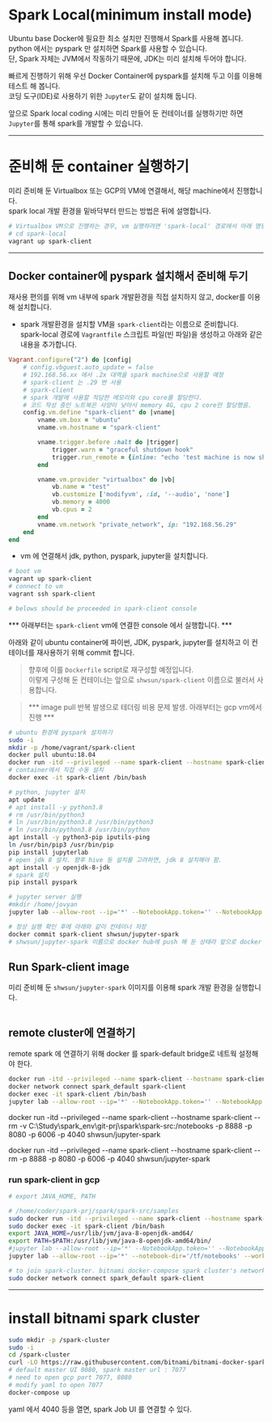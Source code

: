 # Spark Local(minimum install mode) 
Ubuntu base Docker에 필요한 최소 설치만 진행해서 Spark를 사용해 봅니다.  
python 에서는 pyspark 만 설치하면 Spark를 사용할 수 있습니다.  
단, Spark 자체는 JVM에서 작동하기 때문에, JDK는 미리 설치해 두어야 합니다.  
  
빠르게 진행하기 위해 우선 Docker Container에 pyspark를 설치해 두고 이를 이용해 테스트 해 봅니다.  
코딩 도구(IDE)로 사용하기 위한 `Jupyter`도 같이 설치해 둡니다.  
  
앞으로 Spark local coding 시에는 미리 만들어 둔 컨테이너를 실행하기만 하면 `Jupyter`를 통해 spark를 개발할 수 있습니다.  
  
---  
# 준비해 둔 container 실행하기  
미리 준비해 둔 Virtualbox 또는 GCP의 VM에 연결해서, 해당 machine에서 진행합니다.  
spark local 개발 환경을 밑바닥부터 만드는 방법은 뒤에 설명합니다.  
```bash
# Virtualbox VM으로 진행하는 경우, vm 실행하려면 'spark-local' 경로에서 아래 명령 실행 
# cd spark-local
vagrant up spark-client 
```
  
---  
## Docker container에 pyspark 설치해서 준비해 두기   
재사용 편의를 위해 vm 내부에 spark 개발환경을 직접 설치하지 않고, docker를 이용해 설치합니다.  

- spark 개발환경을 설치할 VM을 `spark-client`라는 이름으로 준비합니다.  
spark-local 경로에 `Vagrantfile` 스크립트 파일(빈 파일)을 생성하고 아래와 같은 내용을 추가합니다.  
```ruby
Vagrant.configure("2") do |config|
    # config.vbguest.auto_update = false
    # 192.168.56.xx 에서 .2x 대역을 spark machine으로 사용할 예정  
    # spark-client 는 .29 번 사용
    # spark-client  
    # spark 개발에 사용할 적당한 메모리와 cpu core를 할당한다.
    # 코드 작성 중인 노트북은 사양이 낮아서 memory 4G, cpu 2 core만 할당했음.  
    config.vm.define "spark-client" do |vname|
        vname.vm.box = "ubuntu"
        vname.vm.hostname = "spark-client"

        vname.trigger.before :halt do |trigger|
            trigger.warn = "graceful shutdown hook"
            trigger.run_remote = {inline: "echo 'test machine is now shutting down'"}
        end

        vname.vm.provider "virtualbox" do |vb|
            vb.name = "test"
            vb.customize ['modifyvm', :id, '--audio', 'none']
            vb.memory = 4000
            vb.cpus = 2
        end
        vname.vm.network "private_network", ip: "192.168.56.29"
    end
end
```
  
- vm 에 연결해서 jdk, python, pyspark, jupyter을 설치합니다.  
```bash
# boot vm 
vagrant up spark-client 
# connect to vm 
vagrant ssh spark-client  

# belows should be proceeded in spark-client console  
```
*** 아래부터는 `spark-client` vm에 연결한 console 에서 실행합니다. ***  

아래와 같이 ubuntu container에 파이썬, JDK, pyspark, jupyter를 설치하고 이 컨테이너를 재사용하기 위해 commit 합니다.  
> 향후에 이를 `Dockerfile` script로 재구성할 예정입니다.  
이렇게 구성해 둔 컨테이너는 앞으로 `shwsun/spark-client` 이름으로 불러서 사용합니다.  

> *** image pull 반복 발생으로 테더링 비용 문제 발생. 아래부터는 gcp vm에서 진행 ***  



```bash
# ubuntu 환경에 pyspark 설치하기 
sudo -i 
mkdir -p /home/vagrant/spark-client
docker pull ubuntu:18.04   
docker run -itd --privileged --name spark-client --hostname spark-client --rm -v /spark-client:/notebooks -p 8888 -p 8080 -p 6006 -p 4040 ubuntu:18.04
# container에서 직접 수동 설치  
docker exec -it spark-client /bin/bash

# python, jupyter 설치  
apt update
# apt install -y python3.8
# rm /usr/bin/python3 
# ln /usr/bin/python3.8 /usr/bin/python3
# ln /usr/bin/python3.8 /usr/bin/python  
apt install -y python3-pip iputils-ping
ln /usr/bin/pip3 /usr/bin/pip  
pip install jupyterlab
# open jdk 8 설치. 향후 hive 등 설치를 고려하면, jdk 8 설치해야 함.  
apt install -y openjdk-8-jdk 
# spark 설치  
pip install pyspark

# jupyter server 실행  
#mkdir /home/jovyan 
jupyter lab --allow-root --ip='*' --NotebookApp.token='' --NotebookApp.password='' --workspace='/notebooks' > /dev/null 2>&1 & 

# 정상 실행 확인 후에 아래와 같이 컨테이너 저장  
docker commit spark-client shwsun/jupyter-spark
# shwsun/jupyter-spark 이름으로 docker hub에 push 해 둔 상태라 앞으로 docker pull shwsun/jupyter-spark 로 사용할 수 있음  

```


## Run Spark-client image  
미리 준비해 둔 `shwsun/jupyter-spark` 이미지를 이용해 spark 개발 환경을 실행합니다.  
```bash
```



## remote cluster에 연결하기  
remote spark 에 연결하기 위해 docker 를 spark-default bridge로 네트웍 설정해야 한다.  
```bash
docker run -itd --privileged --name spark-client --hostname spark-client --rm -v /home/shwsun/spark/client:/notebooks -p 8888 -p 8080 -p 6006 -p 4040 --gpus all shwsun/jupyter-spark
docker network connect spark_default spark-client
docker exec -it spark-client /bin/bash
jupyter lab --allow-root --ip='*' --NotebookApp.token='' --NotebookApp.password='' --workspace='/tf/notebooks' > /dev/null 2>&1 & 

```

docker run -itd --privileged --name spark-client --hostname spark-client --rm -v C:\Study\spark_env\git-prj\spark\spark-src:/notebooks -p 8888 -p 8080 -p 6006 -p 4040 shwsun/jupyter-spark

docker run -itd --privileged --name spark-client --hostname spark-client --rm -p 8888 -p 8080 -p 6006 -p 4040 shwsun/jupyter-spark

### run spark-client in gcp  
```bash
# export JAVA_HOME, PATH

# /home/coder/spark-prj/spark/spark-src/samples
sudo docker run -itd --privileged --name spark-client --hostname spark-client --rm -p 9999:8888 -p 4040-4050 shwsun/jupyter-spark
sudo docker exec -it spark-client /bin/bash
export JAVA_HOME=/usr/lib/jvm/java-8-openjdk-amd64/
export PATH=$PATH:/usr/lib/jvm/java-8-openjdk-amd64/bin/
#jupyter lab --allow-root --ip='*' --NotebookApp.token='' --NotebookApp.password='' --workspace='/tf/notebooks' > /dev/null 2>&1 & 
jupyter lab --allow-root --ip='*' --notebook-dir='/tf/notebooks' --workspace='/tf/notebooks' > /dev/null 2>&1 & 

# to join spark-cluster. bitnami docker-compose spark cluster's network name is 'spark_default' 
sudo docker network connect spark_default spark-client
```
  
---  
# install bitnami spark cluster 
```bash
sudo mkdir -p /spark-cluster
sudo -i
cd /spark-cluster
curl -LO https://raw.githubusercontent.com/bitnami/bitnami-docker-spark/master/docker-compose.yml
# default master UI 8080, spark master url : 7077
# need to open gcp port 7077, 8080 
# modify yaml to open 7077
docker-compose up 
```
yaml 에서 4040 등을 열면, spark Job UI 를 연결할 수 있다.  
  